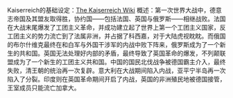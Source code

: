 Kaiserreich的基础设定：[The Kaiserreich Wiki](https://kaiserreich.wiki/)
概述：第一次世界大战中，德意志帝国及其盟友取得胜，协约国——包括法国、英国与俄罗斯——相继战败。法国在大战末尾爆发了工团主义革命，并成功建立起了世界上第一个工团主义国家，反工团主义的势力流亡到了法属非洲，并占据了科西嘉，对于大陆虎视眈眈。而俄国的布尔什维克最终在和白军与外国干涉军的内战中败下阵来，俄罗斯成为了一个新生的共和国。英国无法处理好内部的矛盾，最终导致了英国革命的爆发，不列颠联盟成为了一个新生的工团主义共和国。中国的国民北伐战争被德国霸主介入，最终失败，清王朝的统治再一次复辟。意大利在大战期间陷入内战，亚平宁半岛再一次陷入了分裂。印度则在英国革命期间开启了内战，英国的非洲殖民地被德国接管，王室成员只能流亡加拿大。